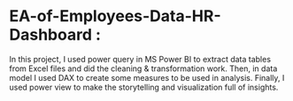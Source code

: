 # EA-of-Employees-Data-HR-Dashboard :
In this project, I used power query in MS Power BI to extract data tables from Excel files and did the cleaning & transformation work. Then, in data model I used DAX to create some measures to be used in analysis. Finally, I used power view to make the storytelling and visualization full of insights.
